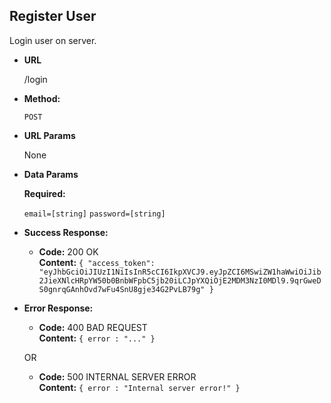 **Register User**
----
  Login user on server.

* **URL**

  /login

* **Method:**
  
  `POST`
  
*  **URL Params**
   
   None

* **Data Params**

   **Required:**

   `email=[string]`
   `password=[string]`

* **Success Response:**

  * **Code:** 200 OK <br />
    **Content:**
    `{
      "access_token": "eyJhbGciOiJIUzI1NiIsInR5cCI6IkpXVCJ9.eyJpZCI6MSwiZW1haWwiOiJib2JieXNlcHRpYW50b0BnbWFpbC5jb20iLCJpYXQiOjE2MDM3NzI0MDl9.9qrGweDS0gnrqGAnhOvd7wFu4SnU8gje34G2PvLB79g"
    }`
 
* **Error Response:**

  * **Code:** 400 BAD REQUEST <br />
    **Content:** `{ error : "..." }`

  OR

  * **Code:** 500 INTERNAL SERVER ERROR <br />
    **Content:** `{ error : "Internal server error!" }`